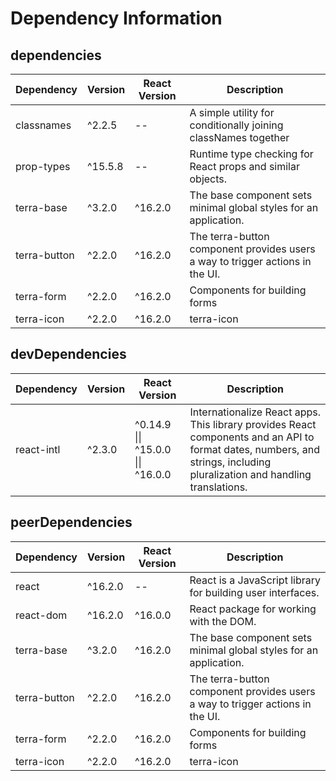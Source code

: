# Dependency Information

## dependencies
| Dependency | Version | React Version | Description |
|-|-|-|-|
| classnames | ^2.2.5 | -- | A simple utility for conditionally joining classNames together |
| prop-types | ^15.5.8 | -- | Runtime type checking for React props and similar objects. |
| terra-base | ^3.2.0 | ^16.2.0 | The base component sets minimal global styles for an application. |
| terra-button | ^2.2.0 | ^16.2.0 | The terra-button component provides users a way to trigger actions in the UI. |
| terra-form | ^2.2.0 | ^16.2.0 | Components for building forms |
| terra-icon | ^2.2.0 | ^16.2.0 | terra-icon |

## devDependencies
| Dependency | Version | React Version | Description |
|-|-|-|-|
| react-intl | ^2.3.0 | ^0.14.9 \|\| ^15.0.0 \|\| ^16.0.0 | Internationalize React apps. This library provides React components and an API to format dates, numbers, and strings, including pluralization and handling translations. |

## peerDependencies
| Dependency | Version | React Version | Description |
|-|-|-|-|
| react | ^16.2.0 | -- | React is a JavaScript library for building user interfaces. |
| react-dom | ^16.2.0 | ^16.0.0 | React package for working with the DOM. |
| terra-base | ^3.2.0 | ^16.2.0 | The base component sets minimal global styles for an application. |
| terra-button | ^2.2.0 | ^16.2.0 | The terra-button component provides users a way to trigger actions in the UI. |
| terra-form | ^2.2.0 | ^16.2.0 | Components for building forms |
| terra-icon | ^2.2.0 | ^16.2.0 | terra-icon |
